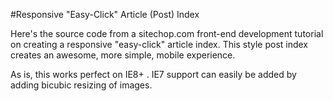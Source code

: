 #Responsive "Easy-Click" Article (Post) Index

Here's the source code from a sitechop.com front-end development tutorial on creating a responsive "easy-click" article index. This style post index creates an awesome, more simple, mobile experience. 

As is, this works perfect on IE8+ . IE7 support can easily be added by adding bicubic resizing of images.
